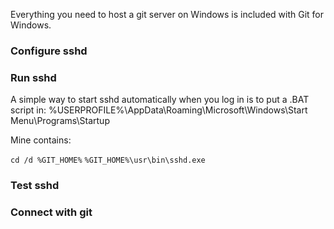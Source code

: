 Everything you need to host a git server on Windows is included with Git for Windows.

### Configure sshd
### Run sshd
A simple way to start sshd automatically when you log in is to put a .BAT script in:
%USERPROFILE%\AppData\Roaming\Microsoft\Windows\Start Menu\Programs\Startup

Mine contains:

`cd /d %GIT_HOME%`
`%GIT_HOME%\usr\bin\sshd.exe`
### Test sshd
### Connect with git